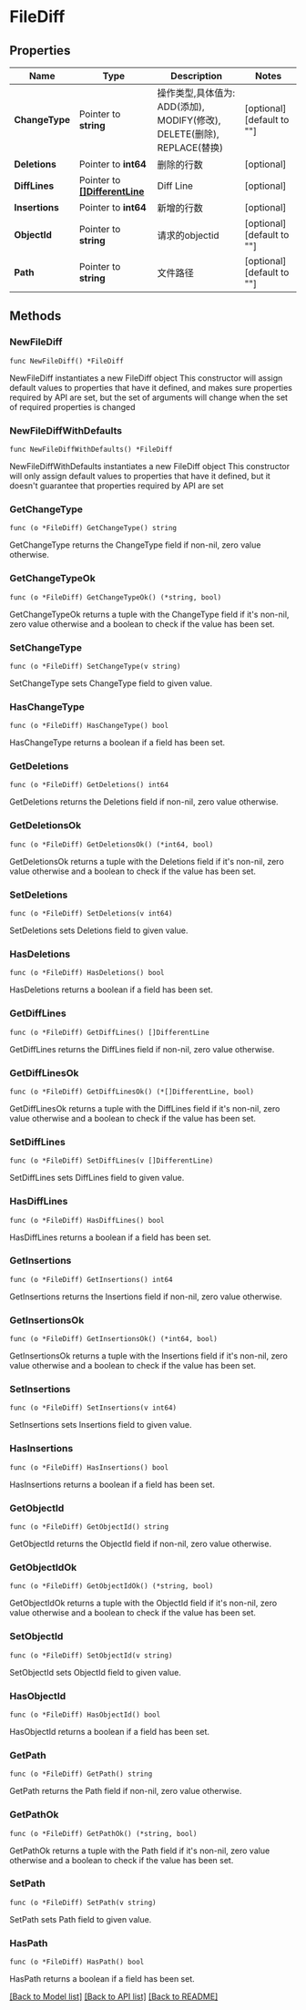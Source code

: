 # FileDiff

## Properties

Name | Type | Description | Notes
------------ | ------------- | ------------- | -------------
**ChangeType** | Pointer to **string** | 操作类型,具体值为: ADD(添加), MODIFY(修改), DELETE(删除), REPLACE(替换) | [optional] [default to ""]
**Deletions** | Pointer to **int64** | 删除的行数 | [optional] 
**DiffLines** | Pointer to [**[]DifferentLine**](DifferentLine.md) | Diff Line | [optional] 
**Insertions** | Pointer to **int64** | 新增的行数 | [optional] 
**ObjectId** | Pointer to **string** | 请求的objectid | [optional] [default to ""]
**Path** | Pointer to **string** | 文件路径 | [optional] [default to ""]

## Methods

### NewFileDiff

`func NewFileDiff() *FileDiff`

NewFileDiff instantiates a new FileDiff object
This constructor will assign default values to properties that have it defined,
and makes sure properties required by API are set, but the set of arguments
will change when the set of required properties is changed

### NewFileDiffWithDefaults

`func NewFileDiffWithDefaults() *FileDiff`

NewFileDiffWithDefaults instantiates a new FileDiff object
This constructor will only assign default values to properties that have it defined,
but it doesn't guarantee that properties required by API are set

### GetChangeType

`func (o *FileDiff) GetChangeType() string`

GetChangeType returns the ChangeType field if non-nil, zero value otherwise.

### GetChangeTypeOk

`func (o *FileDiff) GetChangeTypeOk() (*string, bool)`

GetChangeTypeOk returns a tuple with the ChangeType field if it's non-nil, zero value otherwise
and a boolean to check if the value has been set.

### SetChangeType

`func (o *FileDiff) SetChangeType(v string)`

SetChangeType sets ChangeType field to given value.

### HasChangeType

`func (o *FileDiff) HasChangeType() bool`

HasChangeType returns a boolean if a field has been set.

### GetDeletions

`func (o *FileDiff) GetDeletions() int64`

GetDeletions returns the Deletions field if non-nil, zero value otherwise.

### GetDeletionsOk

`func (o *FileDiff) GetDeletionsOk() (*int64, bool)`

GetDeletionsOk returns a tuple with the Deletions field if it's non-nil, zero value otherwise
and a boolean to check if the value has been set.

### SetDeletions

`func (o *FileDiff) SetDeletions(v int64)`

SetDeletions sets Deletions field to given value.

### HasDeletions

`func (o *FileDiff) HasDeletions() bool`

HasDeletions returns a boolean if a field has been set.

### GetDiffLines

`func (o *FileDiff) GetDiffLines() []DifferentLine`

GetDiffLines returns the DiffLines field if non-nil, zero value otherwise.

### GetDiffLinesOk

`func (o *FileDiff) GetDiffLinesOk() (*[]DifferentLine, bool)`

GetDiffLinesOk returns a tuple with the DiffLines field if it's non-nil, zero value otherwise
and a boolean to check if the value has been set.

### SetDiffLines

`func (o *FileDiff) SetDiffLines(v []DifferentLine)`

SetDiffLines sets DiffLines field to given value.

### HasDiffLines

`func (o *FileDiff) HasDiffLines() bool`

HasDiffLines returns a boolean if a field has been set.

### GetInsertions

`func (o *FileDiff) GetInsertions() int64`

GetInsertions returns the Insertions field if non-nil, zero value otherwise.

### GetInsertionsOk

`func (o *FileDiff) GetInsertionsOk() (*int64, bool)`

GetInsertionsOk returns a tuple with the Insertions field if it's non-nil, zero value otherwise
and a boolean to check if the value has been set.

### SetInsertions

`func (o *FileDiff) SetInsertions(v int64)`

SetInsertions sets Insertions field to given value.

### HasInsertions

`func (o *FileDiff) HasInsertions() bool`

HasInsertions returns a boolean if a field has been set.

### GetObjectId

`func (o *FileDiff) GetObjectId() string`

GetObjectId returns the ObjectId field if non-nil, zero value otherwise.

### GetObjectIdOk

`func (o *FileDiff) GetObjectIdOk() (*string, bool)`

GetObjectIdOk returns a tuple with the ObjectId field if it's non-nil, zero value otherwise
and a boolean to check if the value has been set.

### SetObjectId

`func (o *FileDiff) SetObjectId(v string)`

SetObjectId sets ObjectId field to given value.

### HasObjectId

`func (o *FileDiff) HasObjectId() bool`

HasObjectId returns a boolean if a field has been set.

### GetPath

`func (o *FileDiff) GetPath() string`

GetPath returns the Path field if non-nil, zero value otherwise.

### GetPathOk

`func (o *FileDiff) GetPathOk() (*string, bool)`

GetPathOk returns a tuple with the Path field if it's non-nil, zero value otherwise
and a boolean to check if the value has been set.

### SetPath

`func (o *FileDiff) SetPath(v string)`

SetPath sets Path field to given value.

### HasPath

`func (o *FileDiff) HasPath() bool`

HasPath returns a boolean if a field has been set.


[[Back to Model list]](../README.md#documentation-for-models) [[Back to API list]](../README.md#documentation-for-api-endpoints) [[Back to README]](../README.md)


